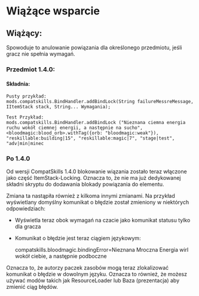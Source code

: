 # Wiążące wsparcie

## Wiążący:

Spowoduje to anulowanie powiązania dla określonego przedmiotu, jeśli gracz nie spełnia wymagań.

### Przedmiot 1.4.0:

#### Składnia:

    Pusty przykład:
    mods.compatskills.BindHandler.addBindLock(String failureMessreMessage, IItemStack stack, String... Wymagania);
    
    Test Przykład:
    mods.compatskills.BindHandler.addBindLock ("Nieznana ciemna energia ruchu wokół ciemnej energii, a następnie na sucho", <bloodmagic:blood_orb>.withTag({orb: "bloodmagic:weak"}), "reskillable:building|15", "reskillable:magic|7", "stage|test", "adv|min|minec
    

### Po 1.4.0

Od wersji CompatSkills 1.4.0 blokowanie wiązania zostało teraz włączone jako część ItemStack-Locking. Oznacza to, że nie ma już dedykowanej składni skryptu do dodawania blokady powiązania do elementu.

Zmiana ta nastąpiła również z kilkoma innymi zmianami. Na przykład wyświetlany domyślny komunikat o błędzie został zmieniony w niektórych odpowiedziach:

- Wyświetla teraz obok wymagań na czacie jako komunikat statusu tylko dla gracza
- Komunikat o błędzie jest teraz ciągiem językowym: 

    compatskills.bloodmagic.bindingError=Nieznana Mroczna Energia wirl wokół ciebie, a następnie podboczne
    

Oznacza to, że autorzy paczek zasobów mogą teraz zlokalizować komunikat o błędzie w dowolnym języku. Oznacza to również, że możesz używać modów takich jak ResourceLoader lub Baza (prezentacja) aby zmienić ciąg błędów.